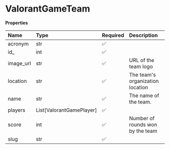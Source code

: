 # ValorantGameTeam

**Properties**

| Name      | Type                     | Required | Description                      |
| :-------- | :----------------------- | :------- | :------------------------------- |
| acronym   | str                      | ✅       |                                  |
| id\_      | int                      | ✅       |                                  |
| image_url | str                      | ✅       | URL of the team logo             |
| location  | str                      | ✅       | The team's organization location |
| name      | str                      | ✅       | The name of the team.            |
| players   | List[ValorantGamePlayer] | ✅       |                                  |
| score     | int                      | ✅       | Number of rounds won by the team |
| slug      | str                      | ✅       |                                  |

<!-- This file was generated by liblab | https://liblab.com/ -->
